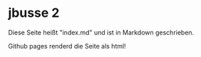 jbusse 2
====

Diese Seite heißt "index.md" und ist in Markdown geschrieben. 

Github pages renderd die Seite als html!



